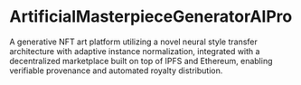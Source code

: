 # ArtificialMasterpieceGeneratorAIPro
A generative NFT art platform utilizing a novel neural style transfer architecture with adaptive instance normalization, integrated with a decentralized marketplace built on top of IPFS and Ethereum, enabling verifiable provenance and automated royalty distribution.
